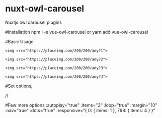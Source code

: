 # nuxt-owl-carousel
Nuxtjs owl carousel plugins

#Installation
npm i -s vue-owl-carousel or yarn add vue-owl-carousel

#Basic Usage

<carousel>

    <img src="https://placeimg.com/200/200/any?1">

    <img src="https://placeimg.com/200/200/any?2">

    <img src="https://placeimg.com/200/200/any?3">

    <img src="https://placeimg.com/200/200/any?4">

</carousel>

#Set options,
<carousel :autoplay="true" :nav="false">

//

</carousel>

#Few more options
:autoplay="true" 
:items="2"
:loop="true"
:margin="10"
:nav="true"
:dots="true"
:responsive="{
    0: {
    items: 1
    },
    768: {
    items: 4
    }
}"

